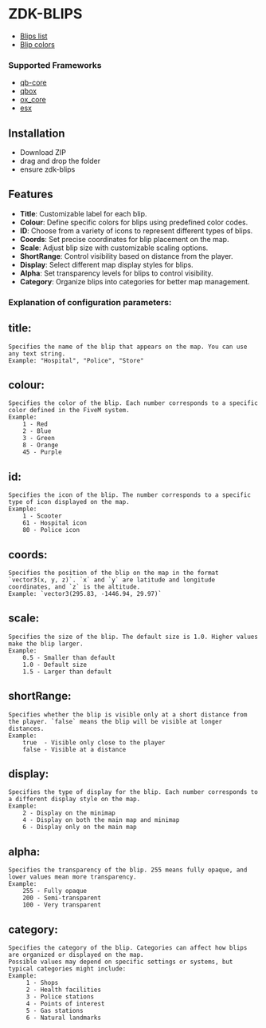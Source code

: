 # ZDK-BLIPS

- [Blips list](https://docs.fivem.net/docs/game-references/blips/)
- [Blip colors](https://docs.fivem.net/docs/game-references/blips/#blip-colors)



### Supported Frameworks
- [qb-core](https://github.com/qbcore-framework/qb-core)
- [qbox](https://github.com/Qbox-project/qbx_core)
- [ox_core](https://github.com/overextended/ox_core)
- [esx](https://github.com/esx-framework/esx_core)

## Installation
- Download ZIP
- drag and drop the folder
- ensure zdk-blips

## Features

- **Title**: Customizable label for each blip.
- **Colour**: Define specific colors for blips using predefined color codes.
- **ID**: Choose from a variety of icons to represent different types of blips. 
- **Coords**: Set precise coordinates for blip placement on the map.
- **Scale**: Adjust blip size with customizable scaling options.
- **ShortRange**: Control visibility based on distance from the player.
- **Display**: Select different map display styles for blips.
- **Alpha**: Set transparency levels for blips to control visibility.
- **Category**: Organize blips into categories for better map management.


### Explanation of configuration parameters:
## title:
    Specifies the name of the blip that appears on the map. You can use any text string.
    Example: "Hospital", "Police", "Store"
## colour:
    Specifies the color of the blip. Each number corresponds to a specific color defined in the FiveM system.
    Example: 
        1 - Red
        2 - Blue
        3 - Green
        8 - Orange
        45 - Purple
## id:
    Specifies the icon of the blip. The number corresponds to a specific type of icon displayed on the map.
    Example:
        1 - Scooter
        61 - Hospital icon
        80 - Police icon
## coords:
    Specifies the position of the blip on the map in the format `vector3(x, y, z)`. `x` and `y` are latitude and longitude coordinates, and `z` is the altitude.
    Example: `vector3(295.83, -1446.94, 29.97)`
## scale:
    Specifies the size of the blip. The default size is 1.0. Higher values make the blip larger.
    Example:
        0.5 - Smaller than default
        1.0 - Default size
        1.5 - Larger than default
## shortRange:
    Specifies whether the blip is visible only at a short distance from the player. `false` means the blip will be visible at longer distances.
    Example:
        true  - Visible only close to the player
        false - Visible at a distance
## display:
    Specifies the type of display for the blip. Each number corresponds to a different display style on the map.
    Example:
        2 - Display on the minimap
        4 - Display on both the main map and minimap
        6 - Display only on the main map
## alpha:
    Specifies the transparency of the blip. 255 means fully opaque, and lower values mean more transparency.
    Example:
        255 - Fully opaque
        200 - Semi-transparent
        100 - Very transparent
 ## category:
    Specifies the category of the blip. Categories can affect how blips are organized or displayed on the map. 
    Possible values may depend on specific settings or systems, but typical categories might include:
    Example:
         1 - Shops
         2 - Health facilities
         3 - Police stations
         4 - Points of interest
         5 - Gas stations
         6 - Natural landmarks
